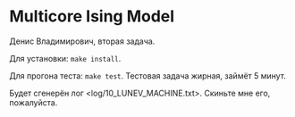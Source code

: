 # Multicore Ising Model

Денис Владимирович, вторая задача.

Для установки: `make install`.

Для прогона теста: ``make test``.
Тестовая задача жирная, займёт 5 минут.

Будет сгенерён лог <log/10_LUNEV_MACHINE.txt>. Скиньте мне его, пожалуйста.

